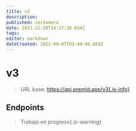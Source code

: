 ```yaml
---
title: v3
description:
published: verdadero
date: 2021-12-20T14:27:18.034Z
tags:
editor: markdown
dateCreated: 2021-09-07T01:44:46.864Z
---
```


# v3

> URL base: https://api.premid.app/v3{.is-info}


## Endpoints
> Trabajo en progreso{.is-warning}

